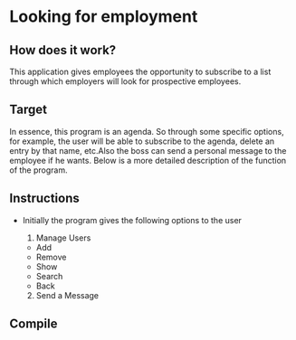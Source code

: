 # Looking for employment

## How does it work?
This application gives employees the opportunity to subscribe to a list through which employers will look for prospective employees.

## Target
In essence, this program is an agenda. So through some specific options, for example, the user will be able to subscribe to the agenda, delete an entry by that name, etc.Also the boss can send a personal message to the employee if he wants. Below is a more detailed description of the function of the program.

## Instructions
* Initially the program gives the following options to the user
  1. Manage Users
    * Add
    * Remove
    * Show
    * Search
    * Back
    
  2. Send a Message 

## Compile
